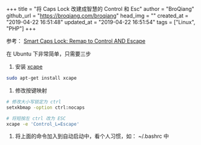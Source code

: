 +++
title = "将 Caps Lock 改建成智慧的 Control 和 Esc"
author = "BroQiang"
github_url = "https://broqiang.com/broqiang"
head_img = ""
created_at = "2019-04-22 16:51:48"
updated_at = "2019-04-22 16:51:54"
tags = ["Linux", "PHP"]
+++

参考： [Smart Caps Lock: Remap to Control AND Escape](https://gist.github.com/tanyuan/55bca522bf50363ae4573d4bdcf06e2e)

在 Ubuntu 下非常简单，只需要三步

1. 安装 [xcape](https://github.com/alols/xcape)

```bash
sudo apt-get install xcape
```

1. 修改按键映射

```bash
# 修改大小写锁定为 ctrl
setxkbmap -option ctrl:nocaps

# 将短按左 ctrl 改为 ESC
xcape -e 'Control_L=Escape'
```

1. 将上面的命令加入到自动启动中，看个人习惯，如： ~/.bashrc 中
